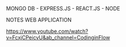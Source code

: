 MONGO DB - EXPRESS.JS - REACT.JS - NODE

NOTES WEB APPLICATION

https://www.youtube.com/watch?v=FcxjCPeicvU&ab_channel=CodinginFlow
